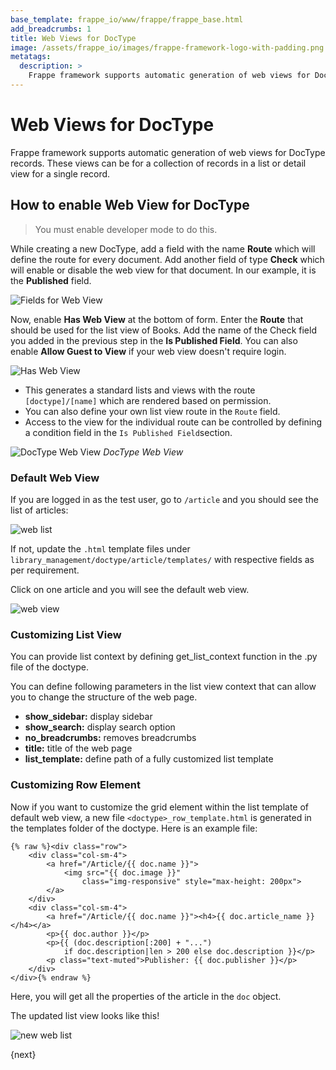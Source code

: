 ```yaml
---
base_template: frappe_io/www/frappe/frappe_base.html
add_breadcrumbs: 1
title: Web Views for DocType
image: /assets/frappe_io/images/frappe-framework-logo-with-padding.png
metatags:
  description: >
    Frappe framework supports automatic generation of web views for DocType records.
---
```


# Web Views for DocType

Frappe framework supports automatic generation of web views for DocType records.
These views can be for a collection of records in a list or detail view for a
single record.

## How to enable Web View for DocType

> You must enable developer mode to do this.

While creating a new DocType, add a field with the name **Route** which will
define the route for every document. Add another field of type **Check** which
will enable or disable the web view for that document. In our example, it is the
**Published** field.

![Fields for Web View](/docs/assets/img/web-view-for-doctype-fields.png)

Now, enable **Has Web View** at the bottom of form. Enter the **Route** that
should be used for the list view of Books. Add the name of the Check field you
added in the previous step in the **Is Published Field**. You can also enable
**Allow Guest to View** if your web view doesn't require login.

![Has Web View](/docs/assets/img/has-web-view-for-doctype.png)


- This generates a standard lists and views with the route `[doctype]/[name]`
  which are rendered based on permission.
- You can also define your own list view route in the `Route` field.
- Access to the view for the individual route can be controlled by defining a
  condition field in the `Is Published Field`section.

![DocType Web View](/docs/assets/img/doctype-web-views.png)
_DocType Web View_

### Default Web View

If you are logged in as the test user, go to `/article` and you should see the list of articles:

<img class="screenshot" alt="web list" src="/docs/assets/img/web-list.png">

If not, update the `.html` template files under `library_management/doctype/article/templates/` with respective fields as per requirement.

Click on one article and you will see the default web view.

<img class="screenshot" alt="web view" src="/docs/assets/img/web-view.png">

### Customizing List View

You can provide list context by defining get_list_context function in the .py file of the doctype.

You can define following parameters in the list view context that can allow you to change the structure of the web page.

- **show_sidebar:** display sidebar
- **show_search:** display search option
- **no_breadcrumbs:** removes breadcrumbs
- **title:** title of the web page
- **list_template:** define path of a fully customized list template

### Customizing Row Element

Now if you want to customize the grid element within the list template of default web view, a new file `<doctype>_row_template.html` is generated in the templates folder of the doctype. Here is an example file:

    {% raw %}<div class="row">
    	<div class="col-sm-4">
    		<a href="/Article/{{ doc.name }}">
    			<img src="{{ doc.image }}"
    				class="img-responsive" style="max-height: 200px">
    		</a>
    	</div>
    	<div class="col-sm-4">
    		<a href="/Article/{{ doc.name }}"><h4>{{ doc.article_name }}</h4></a>
    		<p>{{ doc.author }}</p>
    		<p>{{ (doc.description[:200] + "...")
    			if doc.description|len > 200 else doc.description }}</p>
    		<p class="text-muted">Publisher: {{ doc.publisher }}</p>
    	</div>
    </div>{% endraw %}

Here, you will get all the properties of the article in the `doc` object.

The updated list view looks like this!

<img class="screenshot" alt="new web list" src="/docs/assets/img/web-list-new.png">

{next}
